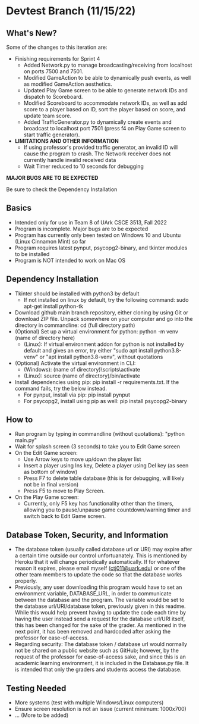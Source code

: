 # Devtest Branch (11/15/22)

## What's New?
Some of the changes to this iteration are:

* Finishing requirements for Sprint 4
  * Added Network.py to manage broadcasting/receiving from localhost on ports 7500 and 7501.
  * Modified GameAction to be able to dynamically push events, as well as modified GameAction aesthetics.
  * Updated Play Game screen to be able to generate network IDs and dispatch to Scoreboard.
  * Modified Scoreboard to accommodate network IDs, as well as add score to a player based on ID, sort the player based on score, and update team score.
  * Added TrafficGenerator.py to dynamically create events and broadcast to localhost port 7501 (press f4 on Play Game screen to start traffic generator).
* **LIMITATIONS AND OTHER INFORMATION**
  * If using professor's provided traffic generator, an invalid ID will cause the program to crash. The Network receiver does not currently handle invalid received data
  * Wait Timer reduced to 10 seconds for debugging

**MAJOR BUGS ARE TO BE EXPECTED**

Be sure to check the Dependency Installation

## Basics
* Intended only for use in Team 8 of UArk CSCE 3513, Fall 2022
* Program is incomplete. Major bugs are to be expected
* Program has currently only been tested on Windows 10 and Ubuntu (Linux Cinnamon Mint) so far
* Program requires latest pynput, psycopg2-binary, and tkinter modules to be installed
* Program is NOT intended to work on Mac OS

## Dependency Installation
* Tkinter should be installed with python3 by default
  * If not installed on linux by default, try the following command: sudo apt-get install python-tk
* Download github main branch repository, either cloning by using Git or download ZIP file. Unpack somewhere on your computer and go into the directory in commandline: cd (full directory path)
* (Optional) Set up a virtual environment for python: python -m venv (name of directory here)
  * (Linux): If virtual environment addon for python is not installed by default and gives an error, try either "sudo apt install python3.8-venv" or "apt install python3.8-venv", without quotations
* (Optional) Activate the virtual environment in CLI: 
  * (Windows): (name of directory)\scripts\activate
  * (Linux): source (name of directory)/bin/activate
* Install dependencies using pip: pip install -r requirements.txt. If the command fails, try the below instead.
  * For pynput, install via pip: pip install pynput
  * For psycopg2, install using pip as well: pip install psycopg2-binary
  
## How to
* Run program by typing in commandline (without quotations): "python main.py"
* Wait for splash screen (3 seconds) to take you to Edit Game screen
* On the Edit Game screen:
  * Use Arrow keys to move up/down the player list
  * Insert a player using Ins key, Delete a player using Del key (as seen as bottom of window)
  * Press F7 to delete table database (this is for debugging, will likely not be in final version)
  * Press F5 to move to Play Screen.
* On the Play Game screen:
  * Currently, only F5 key has functionality other than the timers, allowing you to pause/unpause game countdown/warning timer and switch back to Edit Game screen.
 
## Database Token, Security, and Information
* The database token (usually called database url or URI)  may expire after a certain time outside our control unfortuanately. This is mentioned by Heroku that it will change periodically automatically. If for whatever reason it expires, please email myself (ctj011@uark.edu) or one of the other team members to update the code so that the database works properly.
* Previously, any user downloading this program would have to set an environment variable, DATABASE_URL, in order to communicate between the database and the program. The variable would be set to the database url/URI/database token, previously given in this readme. While this would help prevent having to update the code each time by having the user instead send a request for the database url/URI itself, this has been changed for the sake of the grader. As mentioned in the next point, it has been removed and hardcoded after asking the professor for ease-of-access.
* Regarding security: The database token / database url would normally not be shared on a public website such as GitHub; however, by the request of the professor for ease-of-access sake, and since this is an academic learning environment, it is included in the Database.py file. It is intended that only the graders and students access the database.

## Testing Needed
* More systems (test with multiple Windows/Linux computers)
* Ensure screen resolution is not an issue (current minimum: 1000x700)
* ... (More to be added)
